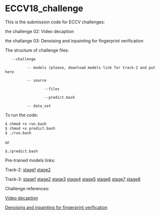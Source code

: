 # ECCV18_challenge
This is the submission code for ECCV challenges:

the challenge 02: Video decaption

the challange 03: Denoising and inpainting for fingerprint verification

The structure of challenge files:

       --challenge
       
              -- models (please, download models link for track-2 and put here
       
              -- source
               
                      --files
               
                      --predict.bash
       
              -- data_set
       
       
To run the code:
```sh
$ chmod +x run.bash
$ chmod +x predict.bash
$ ./run.bash
```
or
```sh
$./predict.bash
```

Pre-trained models links:

Track-2:
[stage1](https://www.dropbox.com/s/2kaa7ugradazx3c/stage01.h5?dl=0)
[stage2](https://www.dropbox.com/s/x5qhjf9l212n47h/stage02.h5?dl=0)


Track-3:
[stage1](https://github.com/quan6791/ECCV_challenge/blob/master/challenge03/model.npz)
[stage2](https://github.com/quan6791/ECCV_challenge/blob/master/challenge03/model_step02.npz)
[stage3](https://github.com/quan6791/ECCV_challenge/blob/master/challenge03/model_step03.npz)
[stage4](https://github.com/quan6791/ECCV_challenge/blob/master/challenge03/model_step04.npz)
[stage5](https://github.com/quan6791/ECCV_challenge/blob/master/challenge03/model_step05.npz)
[stage6](https://github.com/quan6791/ECCV_challenge/blob/master/challenge03/model_step06.npz)
[stage7](https://github.com/quan6791/ECCV_challenge/blob/master/challenge03/model_step07.npz)
[stage8](https://github.com/quan6791/ECCV_challenge/blob/master/challenge03/model_step08.npz)


Challenge references:

[Video decaption](https://competitions.codalab.org/competitions/18421)

[Denoising and inpainting for fingerprint verification](https://competitions.codalab.org/competitions/18426)
